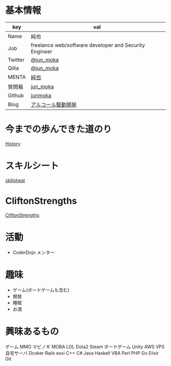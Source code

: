 # 基本情報
|key|val|
|-|-|
|Name|純也|
|Job|freelance web/software developer and Security Engineer|
|Twitter|[@jun_moka](https://twitter.com/jun_moka/)|
|Qiita|[@jun_moka](https://qiita.com/jun_moka/)|
|MENTA|[純也](https://menta.work/user/2101)|
|質問箱|[jun_moka](https://peing.net/ja/jun_moka)|
|Github|[junmoka](https://github.com/junmoka)|
|Blog|[アルコール駆動開発](https://www.spiriquor.com/)|

# 今までの歩んできた道のり
[History](https://github.com/junmoka/profile/blob/master/history.md)

# スキルシート
[skillsheat](https://github.com/junmoka/profile/blob/master/skillsheat.md)

# CliftonStrengths
[CliftonStrengths](https://github.com/junmoka/profile/blob/master/CliftonStrengths.md)

# 活動
- CoderDojo メンター

# 趣味
- ゲーム(ボードゲームも含む)
- 開発
- 睡眠
- お酒

# 興味あるもの
ゲーム MMO マビノギ MOBA LOL Dota2 Steam ボードゲーム
Unity AWS VPS 自宅サーバ Dcoker Rails esxi
C++ C# Java Haskell VBA Perl PHP Go Elixir Git
